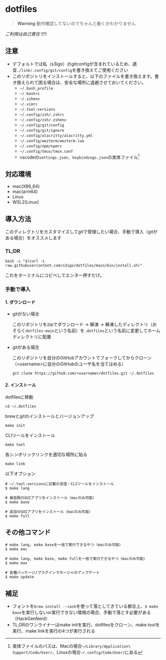 # dotfiles

> **Warning**
> 動作確認してないのでちゃんと動くかわかりません

*ご利用は自己責任で!!*

## 注意

- デフォルトでは私（s3igo）のgitconfigが含まれているため、適宜`./link/.config/git/config`を書き換えてご使用ください
- このリポジトリをインストールすると、以下のファイルを書き換えます。書き換えられて困る場合は、安全な場所に退避させておいてください。
    - `~/.bash_profile`
    - `~/.bashrc`
    - `~/.zshenv`
    - `~/.vimrc`
    - `~/.tool-versions`
    - `~/.config/zsh/.zshrc`
    - `~/.config/zsh/.zshenv`
    - `~/.config/git/config`
    - `~/.config/git/ignore`
    - `~/.config/alacritty/alacritty.yml`
    - `~/.config/wezterm/wezterm.lua`
    - `~/.config/npm/npmrc`
    - `~/.config/tmux/tmux.conf`
    - vscodeの`settings.json, keybindings.json`の実体ファイル[^1]

## 対応環境

- mac(X86_64)
- mac(arm64)
- Linux
- WSL2(Linux)

## 導入方法

このディレクトリをカスタマイズしてgitで管理したい場合、手動で導入（gitがある場合）をオススメします

### TL;DR

```shell
bash -c "$(curl -L raw.githubusercontent.com/s3igo/dotfiles/main/bin/install.sh)"
```

これをターミナルにコピペしてエンター押すだけ。

### 手動で導入

#### 1. ダウンロード

- gitがない場合

    このリポジトリをzipでダウンロード -> 解凍 -> 解凍したディレクトリ（おそらく`dotfiles-main`という名前）を`.dotfiles`という名前に変更してホームディレクトリに配置

- gitがある場合

    このリポジトリを自分のGitHubアカウントでフォークしてからクローン（\<username\>に自分のGitHubのユーザ名を当てはめる）

    ```shell
    git clone https://github.com/<username>/dotfiles.git ~/.dotfiles
    ```

#### 2. インストール

dotfilesに移動

```shell
cd ~/.dotfiles
```

brewとgitのインストールとバージョンアップ

```shell
make init
```

CLIツールをインストール

```shell
make tool
```

各シンボリックリンクを適切な場所に貼る

```shell
make link
```

以下オプション

```shell
# ~/.tool-versionsに記載の言語・CLIツールをインストール
$ make lang

# 最低限のGUIアプリをインストール（macのみ可能）
$ make base

# 追加のGUIアプリをインストール（macのみ可能）
$ make full
```

## その他コマンド

```shell
# make lang, make baseを一括で実行できるやつ（macのみ可能）
$ make mac

# make lang, make base, make fullを一括で実行できるやつ（macのみ可能）
$ make max

# 各種パッケージ/プラグインマネージャのアップデート
$ make update
```

## 補足

- フォントを`brew install --cask`を使って落としてきている都合上、`$ make base`を実行しないor実行できない環境の場合、手動で落とす必要がある（HackGenNerd）
- TL;DRのワンライナーはmake initを実行、dotfilesをクローン、make toolを実行、make linkを実行の4つが実行される

[^1]: 実体ファイルのパスは、Macの場合`~/Library/Application\ Support/Code/User/`、Linuxの場合`~/.config/Code/User/`にある
